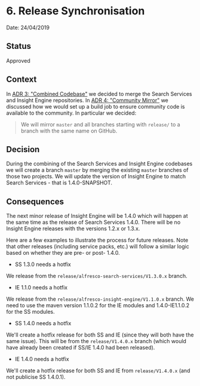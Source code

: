# 6. Release Synchronisation

Date: 24/04/2019

## Status

Approved

## Context

In [ADR 3: "Combined Codebase"](0003-combined-codebase.md) we decided to merge the Search Services and Insight Engine
repositories.  In [ADR 4: "Community Mirror"](0004-community-mirror.md) we discussed how we would set up a build job to
ensure community code is available to the community. In particular we decided:

> We will mirror `master` and all branches starting with `release/` to a branch with the same name on GitHub.

## Decision

During the combining of the Search Services and Insight Engine codebases we will create a branch `master` by merging
the existing `master` branches of those two projects. We will update the version of Insight Engine to match Search Services - that
is 1.4.0-SNAPSHOT. 

## Consequences

The next minor release of Insight Engine will be 1.4.0 which will happen at the same time as the release of Search
Services 1.4.0. There will be no Insight Engine releases with the versions 1.2.x or 1.3.x.

Here are a few examples to illustrate the process for future releases. Note that other releases (including service
packs, etc.) will follow a similar logic based on whether they are pre- or post- 1.4.0.

* SS 1.3.0 needs a hotfix

We release from the `release/alfresco-search-services/V1.3.0.x` branch.

* IE 1.1.0 needs a hotfix

We release from the `release/alfresco-insight-engine/V1.1.0.x` branch. We need to use the maven version 1.1.0.2 for the
IE modules and 1.4.0-IE1.1.0.2 for the SS modules.

* SS 1.4.0 needs a hotfix

We'll create a hotfix release for both SS and IE (since they will both have the same issue). This will be from the
`release/V1.4.0.x` branch (which would have already been created if SS/IE 1.4.0 had been released).

* IE 1.4.0 needs a hotfix

We'll create a hotfix release for both SS and IE from `release/V1.4.0.x` (and not publicise SS 1.4.0.1).
